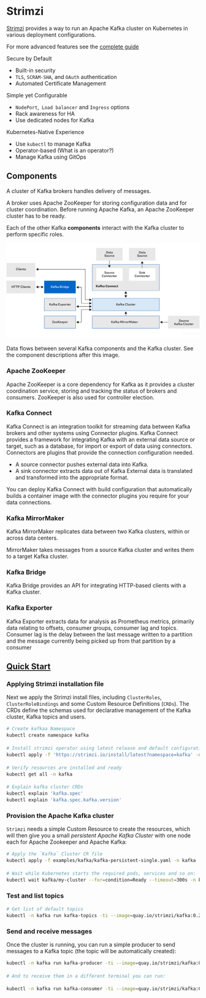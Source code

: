 # Strimzi

[Strimzi](https://strimzi.io/) provides a way to run an Apache Kafka cluster on Kubernetes in various deployment configurations.

For more advanced features see the [complete guide](https://strimzi.io/docs/operators/latest/configuring.html)

Secure by Default

* Built-in security
* `TLS`, `SCRAM-SHA`, and `OAuth` authentication
* Automated Certificate Management

Simple yet Configurable

* `NodePort`,` Load balancer` and `Ingress` options
* Rack awareness for HA
* Use dedicated nodes for Kafka

Kubernetes-Native Experience

* Use `kubectl` to manage Kafka
* Operator-based (What is an operator?)
* Manage Kafka using GitOps

## Components

A cluster of Kafka brokers handles delivery of messages.

A broker uses Apache ZooKeeper for storing configuration data and for cluster coordination. Before running Apache Kafka, an Apache ZooKeeper cluster has to be ready.

Each of the other Kafka **components** interact with the Kafka cluster to perform specific roles.

![Kafka component interaction](images/kafka-concepts-supporting-components.png)

Data flows between several Kafka components and the Kafka cluster. See the component descriptions after this image.

### Apache ZooKeeper

Apache ZooKeeper is a core dependency for Kafka as it provides a cluster coordination service, storing and tracking the status of brokers and consumers. ZooKeeper is also used for controller election.

### Kafka Connect

Kafka Connect is an integration toolkit for streaming data between Kafka brokers and other systems using Connector plugins. Kafka Connect provides a framework for integrating Kafka with an external data source or target, such as a database, for import or export of data using connectors. Connectors are plugins that provide the connection configuration needed.

* A source connector pushes external data into Kafka.
* A sink connector extracts data out of Kafka
  External data is translated and transformed into the appropriate format.

You can deploy Kafka Connect with build configuration that automatically builds a container image with the connector plugins you require for your data connections.

### Kafka MirrorMaker

Kafka MirrorMaker replicates data between two Kafka clusters, within or across data centers.

MirrorMaker takes messages from a source Kafka cluster and writes them to a target Kafka cluster.

### Kafka Bridge

Kafka Bridge provides an API for integrating HTTP-based clients with a Kafka cluster.

### Kafka Exporter

Kafka Exporter extracts data for analysis as Prometheus metrics, primarily data relating to offsets, consumer groups, consumer lag and topics. Consumer lag is the delay between the last message written to a partition and the message currently being picked up from that partition by a consumer

## [Quick Start](https://strimzi.io/quickstarts/)

### Applying Strimzi installation file

Next we apply the Strimzi install files, including `ClusterRoles`, `ClusterRoleBindings` and some Custom Resource Definitions (`CRDs`). The CRDs define the schemas used for declarative management of the Kafka cluster, Kafka topics and users.

```bash
# Create kafkaa Namespace
kubectl create namespace kafka

# Install strimzi operator using latest release and default configuration
kubectl apply -f 'https://strimzi.io/install/latest?namespace=kafka' -n kafka

# Verify resources are installed and ready
kubectl get all -n kafka

# Explain kafka cluster CRDs
kubectl explain 'kafka.spec'
kubectl explain 'kafka.spec.kafka.version'
```

### Provision the Apache Kafka cluster

`Strimzi` needs a simple Custom Resource to create the resources, which will then give you a small *persistent Apache Kafka Cluster* with one node each for Apache Zookeeper and Apache Kafka:

```bash
# Apply the `Kafka` Cluster CR file
kubectl apply -f examples/kafka/kafka-persistent-single.yaml -n kafka 

# Wait while Kubernetes starts the required pods, services and so on:
kubectl wait kafka/my-cluster --for=condition=Ready --timeout=300s -n kafka 
```

### Test and list topics

```bash
# Get list of default topics
kubectl -n kafka run kafka-topics -ti --image=quay.io/strimzi/kafka:0.28.0-kafka-3.1.0 --rm=true --restart=Never -- bin/kafka-topics.sh --bootstrap-server my-cluster-kafka-bootstrap:9092 --list
```

### Send and receive messages

Once the cluster is running, you can run a simple producer to send messages to a Kafka topic (the topic will be automatically created):

```bash
kubectl -n kafka run kafka-producer -ti --image=quay.io/strimzi/kafka:0.28.0-kafka-3.1.0 --rm=true --restart=Never -- bin/kafka-console-producer.sh --bootstrap-server my-cluster-kafka-bootstrap:9092 --topic my-topic

# And to receive them in a different terminal you can run:

kubectl -n kafka run kafka-consumer -ti --image=quay.io/strimzi/kafka:0.28.0-kafka-3.1.0 --rm=true --restart=Never -- bin/kafka-console-consumer.sh --bootstrap-server my-cluster-kafka-bootstrap:9092 --topic my-topic --from-beginning
```
